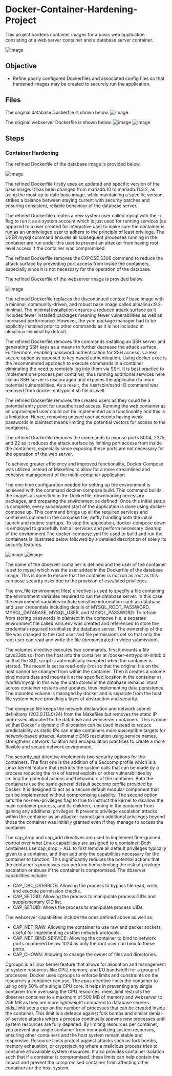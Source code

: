 # Docker-Container-Hardening-Project
This project hardens container images for a basic web application consisting of a web server container and a database server container.

![image](https://github.com/user-attachments/assets/de5c2958-a9ab-4d92-a386-babe18248d15)

## Objective
- Refine poorly configured Dockerfiles and associated config files so that hardened images may be created to securely run the application.

## Files 
The original database Dockerfile is shown below.
![image](https://github.com/user-attachments/assets/f0e0f604-5e1f-4da5-9bab-3e3b3a8cbffd)

The original webserver Dockerfile is shown below.
![image](https://github.com/user-attachments/assets/f1ae6486-9ef5-41c2-a832-75816cd8256d)
![image](https://github.com/user-attachments/assets/edbf881d-a5ba-4708-931a-e9d24d6742ec)


## Steps
### Container Hardening
The refined Dockerfile of the database image is provided below.

![image](https://github.com/user-attachments/assets/435c3646-495c-43fd-aaba-f433c5e60194)

The refined Dockerfile firstly uses an updated and specific version of the base image. It has been changed from mariadb:10 to mariadb:11.3.2, as using the most up to date base image, while maintaining a specific version, strikes a balance between staying current with security patches and ensuring consistent, reliable behaviour of the database server.

The refined Dockerfile creates a new system user called mysql with the -r flag to run it as a system account which is just used for running services (as opposed to a user created for interactive use) to make sure the container is run as an unprivileged user to adhere to the principle of least privilege. The USER mysql command ensures all subsequent processes running in the container are run under this user to prevent an attacker from having root level access if the container was compromised. 

The refined Dockerfile removes the EXPOSE 3306 command to reduce the attack surface by preventing port access from inside the containers, especially since it is not necessary for the operation of the database. 

The refined Dockerfile of the webserver image is provided below.

![image](https://github.com/user-attachments/assets/4ebf9a4c-81c5-4f07-8725-73bf4dacdd18)

The refined Dockerfile replaces the discontinued centos:7 base image with a minimal, community-driven, and robust base image called almalinux:9.2-minimal. The minimal installation ensures a reduced attack surface as it includes fewer installed packages meaning fewer vulnerabilities as well as increased performance. However, the yum package manager had to be explicitly installed prior to other commands as it is not included in almalinux-minimal by default.

The refined Dockerfile removes the commands installing an SSH server and generating SSH keys as a means to further decrease the attack surface. Furthermore, enabling password authentication for SSH access is a less secure option as opposed to key based authentication. Using docker exec is the recommended approach to execute commands in a container eliminating the need to remotely log into them via SSH. It is best practice to implement one process per container, thus running additional services here like an SSH server is discouraged and exposes the application to more potential vulnerabilities. As a result, the /usr/sbin/sshd -D command was removed from docker-entrypoint.sh file as well.

The refined Dockerfile removes the created users as they could be a potential entry point for unauthorized access. Running the web container as an unprivileged user could not be implemented as a functionality and this is a limitation. Hence, removing unused user accounts having weak passwords in plaintext means limiting the potential vectors for access to the containers.

The refined Dockerfile removes the commands to expose ports 8004, 2375, and 22 as it reduces the attack surface by limiting port access from inside the containers, especially since exposing these ports are not necessary for the operation of the web server. 

To achieve greater efficiency and improved functionality, Docker Compose was utilized instead of Makefiles to allow for a more streamlined and cohesive management of the multi-container application.

The one-time configuration needed for setting up the environment is achieved with the command docker-compose build. This command builds the images as specified in the Dockerfile, downloading necessary packages, and preparing the environment as defined. Once this initial setup is complete, every subsequent start of the application is done using docker-compose up. This command brings up all the required services and containers outlined in the compose file, deftly handling both the initial launch and routine startups. To stop the application, docker-compose down is employed to gracefully halt all services and perform necessary cleanup of the environment.The docker-compose.yml file used to build and run the containers is illustrated below followed by a detailed description of solely its security features.

![image](https://github.com/user-attachments/assets/74b1b4a9-51a8-4c13-abcf-6e9e4481524c)
![image](https://github.com/user-attachments/assets/d0de5b65-ed54-4774-9639-00db99a301bb)

The name of the dbserver container is defined and the user of the container is set to mysql which was the user added in the Dockerfile of the database image. This is done to ensure that the container is not run as root as this can pose security risks due to the provision of escalated privileges.

The env_file (environment files) directive is used to specify a file containing the environment variables required to run the database server. In this case the environment variables include sensitive information such as database and user credentials including details of MYSQL_ROOT_PASSWORD, MYSQL_DATABASE, MYSQL_USER, and MYSQL_PASSWORD. To refrain from storing passwords in plaintext in the compose file, a separate environment file called vars.env was created and referenced to store the credentials required to initialize the database server. The ownership of the file was changed to the root user and file permissions set so that only the root user can read and write the file (demonstrated in video submission). 

The volumes directive executes two commands, first it mounts a file csvs23db.sql from the host into the container at /docker-entrypoint-initdb.d so that the SQL script is automatically executed when the container is started. The mount is set as read-only (:ro) so that the original file on the host cannot be changed from within the container. Then it creates a volume bind mount data and mounts it at the specified location in the container at /var/lib/mysql. In this way the data stored in the database remains intact across container restarts and updates, thus implementing data persistence. The mounted volume is managed by docker and is separate from the host file system hence providing a layer of abstraction and security.

The compose file keeps the network declaration and network subnet definitions (203.0.113.0/24) from the Makefiles but removes the static IP addresses allocated to the database and webserver containers. This is done so that Docker's dynamic IP allocation can be used instead to reduce predictability as static IPs can make containers more susceptible targets for network-based attacks. Automatic DNS resolution using service names, strengthens network isolation and encapsulation practices to create a more flexible and secure network environment.

The security_opt directive implements two security options for the containers. The first one is the addition of a Seccomp profile which is a Linux kernel feature that restricts the system calls that can be made by a process reducing the risk of kernel exploits or other vulnerabilities by limiting the potential actions and behaviours of the container. Both the containers use the same general default seccomp profile provided by Docker. It is designed to act as a secure default modular component that can be implemented without compromising usability. The second option sets the no-new-privileges flag to true to instruct the kernel to disallow the main container process, and its children, running in the container from gaining any additional privileges. It prevents privilege escalation attacks within the container as an attacker cannot gain additional privileges beyond those the container was initially granted even if they manage to access the container.

The cap_drop and cap_add directives are used to implement fine-grained control over what Linux capabilities are assigned to a container. Both containers use cap_drop: - ALL to first remove all default privileges typically given to a container, and then add only the capabilities necessary for the container to function. This significantly reduces the potential actions that the container's processes can perform hence limiting the risk of privilege escalation or abuse if the container is compromised. The dbserver capabilities include:
- CAP_DAC_OVERRIDE: Allowing the process to bypass file read, write, and execute permission checks.
- CAP_SETGID: Allowing the process to manipulate process GIDs and supplementary GID list.
- CAP_SETUID: Allows the process to manipulate process UIDs.

The webserver capabilities include the ones defined above as well as:
- CAP_NET_RAW: Allowing the container to use raw and packet sockets, useful for implementing custom network protocols.
- CAP_NET_BIND_SERVICE: Allowing the container to bind to network ports numbered below 1024 as only the root user can bind to these ports. 
- CAP_CHOWN: Allowing to change the owner of files and directories.

Cgroups is a Linux kernel feature that allows for allocation and management of system resources like CPU, memory, and I/O bandwidth for a group of processes. Docker uses cgroups to enforce limits and constraints on the resources a container can use. The cpus directive limits the container to using only 50% of a single CPU core. It helps in preventing any single container from overusing the CPU resources. mem_limit restricts the dbserver container to a maximum of 500 MB of memory and webserver to 256 MB as they are more lightweight compared to database servers. pids_limit sets a cap on the number of processes that can be created inside the container. This limit is a defence against fork bombs and similar denial-of-service attacks where a process continually spawns new processes until system resources are fully depleted. By limiting resources per container, you prevent any single container from monopolizing system resources, ensuring other containers and the host system remain stable and responsive. Resource limits protect against attacks such as fork bombs, memory exhaustion, or cryptojacking where a malicious process tries to consume all available system resources. It also provides container isolation such that if a container is compromised, these limits can help contain the impact and prevent the compromised container from affecting other containers or the host system. 

